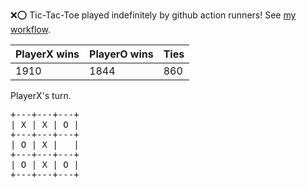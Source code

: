 :x::o: Tic-Tac-Toe played indefinitely by github action runners! See [my workflow](.github/workflows/play.yaml).

|PlayerX wins|PlayerO wins|Ties|
|-|-|-|
|1910|1844|860|

PlayerX's turn.

<pre>
+---+---+---+
| X | X | O |
+---+---+---+
| O | X |   |
+---+---+---+
| O | X | O |
+---+---+---+
</pre>